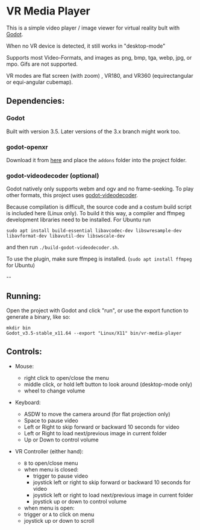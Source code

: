 # VR Media Player

This is a simple video player / image viewer for virtual reality bult with [Godot](https://godotengine.org/).

When no VR device is detected, it still works in "desktop-mode"

Supports most Video-Formats, and images as png, bmp, tga, webp, jpg, or mpo. Gifs are not supported.

VR modes are flat screen (with zoom) , VR180, and VR360 (equirectangular or equi-angular cubemap).


## Dependencies:

### Godot
Built with version 3.5. Later versions of the 3.x branch might work too.

### godot-openxr
Download it from [here](https://github.com/GodotVR/godot_openxr/releases/download/1.3.0/godot-openxr.zip)
and place the `addons` folder into the project folder.

### godot-videodecoder (optional)
Godot natively only supports webm and ogv and no frame-seeking.
To play other formats, this project uses [godot-videodecoder](https://github.com/jamie-pate/godot-videodecoder).

Because compilation is difficult, the source code and a costum build script is included here (Linux only).
To build it this way, a compiler and ffmpeg development libraries need to be installed. For Ubuntu run

```
sudo apt install build-essential libavcodec-dev libswresample-dev libavformat-dev libavutil-dev libswscale-dev
```

and then run 
```./build-godot-videodecoder.sh```.

To use the plugin, make sure ffmpeg is installed. (`sudo apt install ffmpeg` for Ubuntu)

--
## Running:
Open the project with Godot and click "run", or use the export function to generate a binary, like so:

```
mkdir bin
Godot_v3.5-stable_x11.64 --export "Linux/X11" bin/vr-media-player
```



## Controls:

- Mouse:
  - right click to open/close the menu
  - middle click, or hold left button to look around (desktop-mode only)
  - wheel to change volume

- Keyboard:
  - ASDW to move the camera around (for flat projection only)
  - Space to pause video
  - Left or Right to skip forward or backward 10 seconds for video
  - Left or Right to load next/previous image in current folder
  - Up or Down to control volume

- VR Controller (either hand):
  - `B` to open/close menu
  - when menu is closed:
    - trigger to pause video
    - joystick left or right to skip forward or backward 10 seconds for video
    - joystick left or right to load next/previous image in current folder
    - joystick up or down to control volume
  - when menu is open:
  - trigger or `A` to click on menu
  - joystick up or down to scroll
